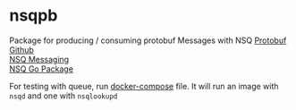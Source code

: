# nsqpb

Package for producing / consuming protobuf Messages with NSQ 
[Protobuf Github](https://github.com/google/protobuf)  
[NSQ Messaging](http://nsq.io/)  
[NSQ Go Package](https://github.com/nsqio/go-nsq)  

For testing with queue, run [docker-compose](docker-compose.yml) file. It will run an image with `nsqd` and one with `nsqlookupd`